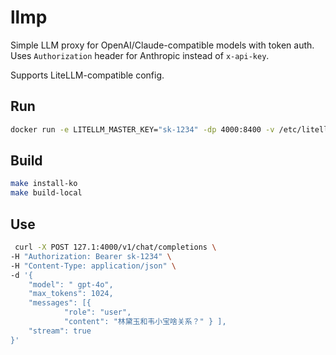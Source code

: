 # llmp

Simple LLM proxy for OpenAI/Claude-compatible models with token auth. Uses `Authorization` header for Anthropic instead of `x-api-key`.

Supports LiteLLM-compatible config.

## Run

```bash
docker run -e LITELLM_MASTER_KEY="sk-1234" -dp 4000:8400 -v /etc/litellm/config.yaml:/app/config.yaml local/llmp /app/config.yaml
```

## Build

```bash
make install-ko
make build-local
```

## Use

```bash
 curl -X POST 127.1:4000/v1/chat/completions \
-H "Authorization: Bearer sk-1234" \
-H "Content-Type: application/json" \
-d '{
    "model": " gpt-4o",
    "max_tokens": 1024,
    "messages": [{
            "role": "user",
            "content": "林黛玉和韦小宝啥关系？" } ],
    "stream": true
}'
```